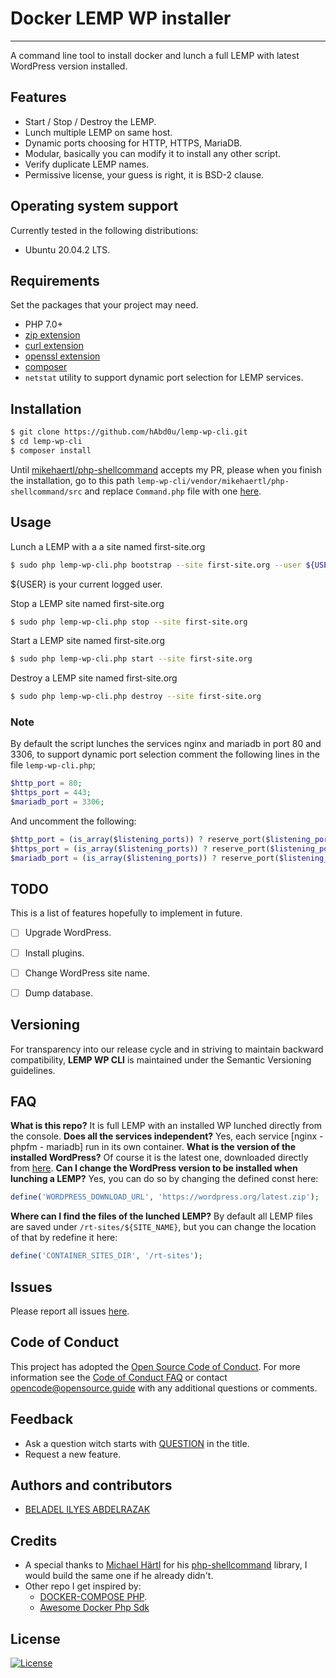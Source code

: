 # Docker LEMP WP installer
------------

A command line tool to install docker and lunch a full LEMP with latest WordPress version installed.


## Features

- Start / Stop / Destroy the LEMP.
- Lunch multiple LEMP on same host.
- Dynamic ports choosing for HTTP, HTTPS, MariaDB.
- Modular, basically you can modify it to install any other script.
- Verify duplicate LEMP names.
- Permissive license, your guess is right, it is BSD-2 clause.

## Operating system support

Currently tested in the following distributions:
- Ubuntu 20.04.2 LTS.

## Requirements

Set the packages that your project may need.
 
- PHP 7.0+
- [zip extension](https://www.php.net/manual/en/zip.installation.php)
- [curl extension](https://www.php.net/manual/en/curl.installation.php)
- [openssl extension](https://www.php.net/manual/en/openssl.installation.php)
- [composer](https://getcomposer.org/download/)
- `netstat` utility to support dynamic port selection for LEMP services.

## Installation		
```bash
$ git clone https://github.com/hAbd0u/lemp-wp-cli.git
$ cd lemp-wp-cli
$ composer install
```
Until [mikehaertl/php-shellcommand](https://github.com/mikehaertl/php-shellcommand) accepts my PR, please when you finish the installation, go to this path `lemp-wp-cli/vendor/mikehaertl/php-shellcommand/src` and replace `Command.php` file with one [here](https://github.com/hAbd0u/php-shellcommand/blob/master/src/Command.php).

## Usage
Lunch a LEMP with a a site named first-site.org
```bash
$ sudo php lemp-wp-cli.php bootstrap --site first-site.org --user ${USER}
```
${USER} is your current logged user.

Stop a LEMP site named first-site.org
```bash
$ sudo php lemp-wp-cli.php stop --site first-site.org
```

Start a LEMP site named first-site.org
```bash
$ sudo php lemp-wp-cli.php start --site first-site.org
```

Destroy a LEMP site named first-site.org
```bash
$ sudo php lemp-wp-cli.php destroy --site first-site.org
```

### Note
By default the script lunches the services nginx and mariadb in port 80 and 3306, to support dynamic port selection comment the following lines in the file `lemp-wp-cli.php`;
```php
$http_port = 80;
$https_port = 443;
$mariadb_port = 3306;
```

And uncomment the following:
```php
$http_port = (is_array($listening_ports)) ? reserve_port($listening_ports) : reserve_port([0]);
$https_port = (is_array($listening_ports)) ? reserve_port($listening_ports) : reserve_port([0]);
$mariadb_port = (is_array($listening_ports)) ? reserve_port($listening_ports) : reserve_port([0]);
```

## TODO 
This is a list of features hopefully to implement in future.
- [ ] Upgrade WordPress.
- [ ] Install plugins.
- [ ] Change WordPress site name.
- [ ] Dump database.


## Versioning

For transparency into our release cycle and in striving to maintain backward compatibility, **LEMP WP CLI** is maintained under the Semantic Versioning guidelines.


## FAQ

**What is this repo?**
It is full LEMP with an installed WP lunched directly from the console.
**Does all the services independent?**
Yes, each service [nginx - phpfm - mariadb] run in its own container.
**What is the version of the installed WordPress?**
Of course it is the latest one, downloaded directly from [here](https://wordpress.org/latest.zip).
**Can I change the WordPress version to be installed when lunching a LEMP?**
Yes, you can do so by changing the defined const here:
```php
define('WORDPRESS_DOWNLOAD_URL', 'https://wordpress.org/latest.zip');
```
**Where can I find the files of the lunched LEMP?**
By default all LEMP files are saved under `/rt-sites/${SITE_NAME}`, but you can change the location of that by redefine it here:
```php
define('CONTAINER_SITES_DIR', '/rt-sites');
```


## Issues
Please report all issues [here](https://github.com/hAbd0u/lemp-wp-cli/issues).


## Code of Conduct

This project has adopted the [Open Source Code of Conduct](https://opensource.guide/code-of-conduct/). For more information see the [Code of Conduct FAQ](https://opensource.guide/code-of-conduct/faq/) or contact [opencode@opensource.guide](mailto:opencode@opensource.guide) with any additional questions or comments.


## Feedback

* Ask a question witch starts with [QUESTION](https://github.com/hAbd0u/lemp-wp-cli/issues) in the title.
* Request a new feature.


## Authors and contributors
- [BELADEL ILYES ABDELRAZAK](https://github.com/hAbd0u)


## Credits
- A special thanks to [Michael Härtl](https://github.com/mikehaertl) for his [php-shellcommand](https://github.com/mikehaertl/php-shellcommand) library, I would build the same one if he already didn't.
- Other repo I get inspired by:
  *  [DOCKER-COMPOSE PHP](https://github.com/omauger/docker-compose-php).
  *  [Awesome Docker Php Sdk](https://github.com/theodorosploumis/awesome-docker-php#docker-compose-php-sdk)



## License

[![License](https://img.shields.io/badge/License-BSD%202--Clause-orange.svg)](https://opensource.org/licenses/BSD-2-Clause)